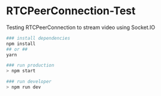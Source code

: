 # RTCPeerConnection-Test
Testing RTCPeerConnection to stream video using Socket.IO
```bash
### install dependencies
npm install
## or ##
yarn

### run production
> npm start

### run developer
> npm run dev

```
